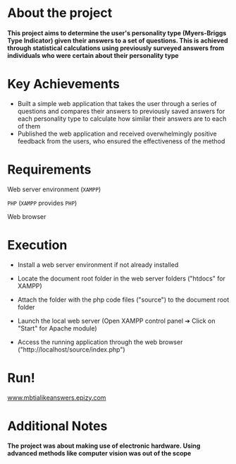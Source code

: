 # About the project
#### This project aims to determine the user's personality type (Myers-Briggs Type Indicator) given their answers to a set of questions. This is achieved through statistical calculations using previously surveyed answers from individuals who were certain about their personality type

# Key Achievements
* Built a simple web application that takes the user through a series of questions and compares their answers to previously saved answers for each personality type to calculate how similar their answers are to each of them
* Published the web application and received overwhelmingly positive feedback from the users, who ensured the effectiveness of the method 


# Requirements
 Web server environment (`XAMPP`)
 
 `PHP` (`XAMPP` provides `PHP`)
 
 Web browser

# Execution
* Install a web server environment if not already installed

* Locate the document root folder in the web server folders ("htdocs" for XAMPP)

* Attach the folder with the php code files ("source") to the document root folder

* Launch the local web server (Open XAMPP control panel ➔ Click on "Start" for Apache module) 

* Access the running application through the web browser ("http://localhost/source/index.php")

# Run!

www.mbtialikeanswers.epizy.com


# Additional Notes
#### The project was about making use of electronic hardware. Using advanced methods like computer vision was out of the scope
